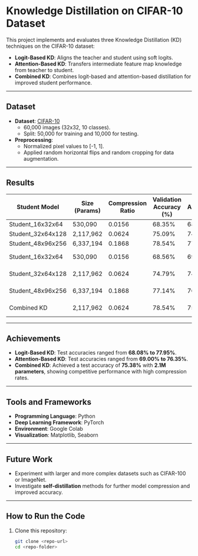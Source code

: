 # Knowledge Distillation on CIFAR-10 Dataset

This project implements and evaluates three Knowledge Distillation (KD) techniques on the CIFAR-10 dataset:
- **Logit-Based KD**: Aligns the teacher and student using soft logits.
- **Attention-Based KD**: Transfers intermediate feature map knowledge from teacher to student.
- **Combined KD**: Combines logit-based and attention-based distillation for improved student performance.

---

## Dataset

- **Dataset**: [CIFAR-10](https://www.cs.toronto.edu/~kriz/cifar.html) 
  - 60,000 images (32x32, 10 classes).
  - Split: 50,000 for training and 10,000 for testing.
- **Preprocessing**: 
  - Normalized pixel values to [-1, 1].
  - Applied random horizontal flips and random cropping for data augmentation.

---

## Results

| **Student Model**     | **Size (Params)** | **Compression Ratio** | **Validation Accuracy (%)** | **Test Accuracy (%)** | **Method**         |
|------------------------|-------------------|------------------------|-----------------------------|------------------------|--------------------|
| Student_16x32x64       | 530,090           | 0.0156                 | 68.35%                     | 68.08%                | Logit              |
| Student_32x64x128      | 2,117,962         | 0.0624                 | 75.09%                     | 74.59%                | Logit              |
| Student_48x96x256      | 6,337,194         | 0.1868                 | 78.54%                     | 77.95%                | Logit              |
| Student_16x32x64       | 530,090           | 0.0156                 | 68.56%                     | 69.00%                | Attention-Based    |
| Student_32x64x128      | 2,117,962         | 0.0624                 | 74.79%                     | 74.44%                | Attention-Based    |
| Student_48x96x256      | 6,337,194         | 0.1868                 | 77.14%                     | 76.35%                | Attention-Based    |
| Combined KD            | 2,117,962         | 0.0624                 | 78.54%                     | 75.38%                | Combined KD        |

---

## Achievements

- **Logit-Based KD**: Test accuracies ranged from **68.08% to 77.95%**.
- **Attention-Based KD**: Test accuracies ranged from **69.00% to 76.35%**.
- **Combined KD**: Achieved a test accuracy of **75.38%** with **2.1M parameters**, showing competitive performance with high compression rates.

---

## Tools and Frameworks

- **Programming Language**: Python
- **Deep Learning Framework**: PyTorch
- **Environment**: Google Colab
- **Visualization**: Matplotlib, Seaborn

---

## Future Work

- Experiment with larger and more complex datasets such as CIFAR-100 or ImageNet.
- Investigate **self-distillation** methods for further model compression and improved accuracy.

---

## How to Run the Code

1. Clone this repository:
   ```bash
   git clone <repo-url>
   cd <repo-folder>
